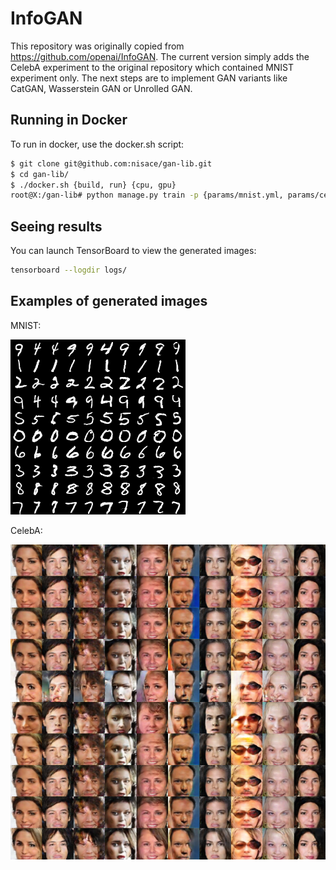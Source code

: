# InfoGAN

This repository was originally copied from https://github.com/openai/InfoGAN. The current version simply adds the CelebA experiment to the original repository which contained MNIST experiment only.
The next steps are to implement GAN variants like CatGAN, Wasserstein GAN or Unrolled GAN. 

## Running in Docker

To run in docker, use the docker.sh script:

```bash
$ git clone git@github.com:nisace/gan-lib.git
$ cd gan-lib/
$ ./docker.sh {build, run} {cpu, gpu}
root@X:/gan-lib# python manage.py train -p {params/mnist.yml, params/celebA.yml}
```

## Seeing results

You can launch TensorBoard to view the generated images:

```bash
tensorboard --logdir logs/
```

## Examples of generated images

MNIST:

![result](software/samples/mnist.png)

CelebA:

![result](software/samples/celebA.png)
